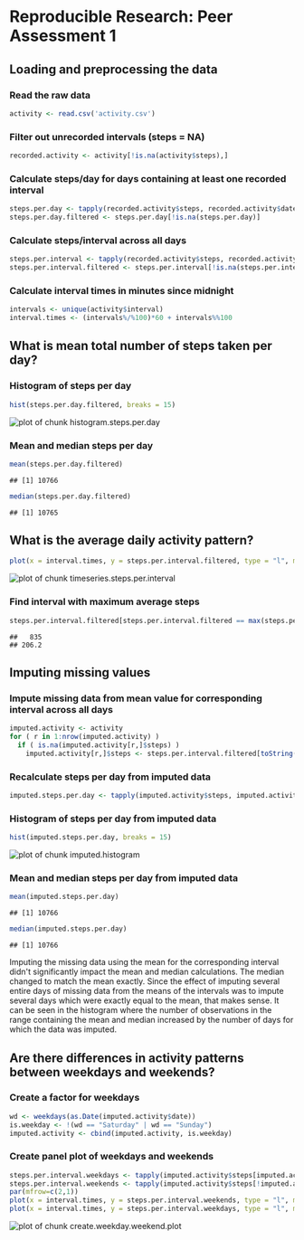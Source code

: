 # Reproducible Research: Peer Assessment 1


## Loading and preprocessing the data
### Read the raw data

```r
activity <- read.csv('activity.csv')
```
### Filter out unrecorded intervals (steps = NA)

```r
recorded.activity <- activity[!is.na(activity$steps),]
```
### Calculate steps/day for days containing at least one recorded interval

```r
steps.per.day <- tapply(recorded.activity$steps, recorded.activity$date, sum)
steps.per.day.filtered <- steps.per.day[!is.na(steps.per.day)]
```
### Calculate steps/interval across all days

```r
steps.per.interval <- tapply(recorded.activity$steps, recorded.activity$interval, mean)
steps.per.interval.filtered <- steps.per.interval[!is.na(steps.per.interval)]
```
### Calculate interval times in minutes since midnight

```r
intervals <- unique(activity$interval)
interval.times <- (intervals%/%100)*60 + intervals%%100
```


## What is mean total number of steps taken per day?
### Histogram of steps per day

```r
hist(steps.per.day.filtered, breaks = 15)
```

![plot of chunk histogram.steps.per.day](figure/histogram.steps.per.day.png) 
### Mean and median steps per day

```r
mean(steps.per.day.filtered)
```

```
## [1] 10766
```

```r
median(steps.per.day.filtered)
```

```
## [1] 10765
```



## What is the average daily activity pattern?

```r
plot(x = interval.times, y = steps.per.interval.filtered, type = "l", main = "Mean steps per interval", xlab = "Minute from midnight", ylab = "Steps")
```

![plot of chunk timeseries.steps.per.interval](figure/timeseries.steps.per.interval.png) 
### Find interval with maximum average steps

```r
steps.per.interval.filtered[steps.per.interval.filtered == max(steps.per.interval.filtered)]
```

```
##   835 
## 206.2
```

## Imputing missing values
### Impute missing data from mean value for corresponding interval across all days

```r
imputed.activity <- activity
for ( r in 1:nrow(imputed.activity) )
  if ( is.na(imputed.activity[r,]$steps) )
    imputed.activity[r,]$steps <- steps.per.interval.filtered[toString(imputed.activity[r,]$interval)]
```
### Recalculate steps per day from imputed data

```r
imputed.steps.per.day <- tapply(imputed.activity$steps, imputed.activity$date, sum)
```
### Histogram of steps per day from imputed data

```r
hist(imputed.steps.per.day, breaks = 15)
```

![plot of chunk imputed.histogram](figure/imputed.histogram.png) 
### Mean and median steps per day from imputed data

```r
mean(imputed.steps.per.day)
```

```
## [1] 10766
```

```r
median(imputed.steps.per.day)
```

```
## [1] 10766
```

Imputing the missing data using the mean for the corresponding interval didn't significantly impact the mean and median calculations.  The median changed to match the mean exactly.  Since the effect of imputing several entire days of missing data from the means of the intervals was to impute several days which were exactly equal to the mean, that makes sense.  It can be seen in the histogram where the number of observations in the range containing the mean and median increased by the number of days for which the data was imputed.

## Are there differences in activity patterns between weekdays and weekends?
### Create a factor for weekdays

```r
wd <- weekdays(as.Date(imputed.activity$date))
is.weekday <- !(wd == "Saturday" | wd == "Sunday")
imputed.activity <- cbind(imputed.activity, is.weekday)
```

### Create panel plot of weekdays and weekends

```r
steps.per.interval.weekdays <- tapply(imputed.activity$steps[imputed.activity$is.weekday], imputed.activity$interval[imputed.activity$is.weekday], mean)
steps.per.interval.weekends <- tapply(imputed.activity$steps[!imputed.activity$is.weekday], imputed.activity$interval[!imputed.activity$is.weekday], mean)
par(mfrow=c(2,1))
plot(x = interval.times, y = steps.per.interval.weekends, type = "l", main = "weekend", ylab = "Number of steps", xlab = "")
plot(x = interval.times, y = steps.per.interval.weekdays, type = "l", main = "weekday", ylab = "Number of steps", xlab = "")
```

![plot of chunk create.weekday.weekend.plot](figure/create.weekday.weekend.plot.png) 
